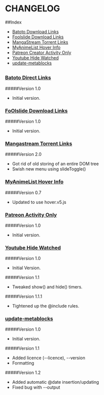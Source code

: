 CHANGELOG
===============

##Index

 * [Batoto Download Links](#batoto-download-links)
 * [Foolslide Download Links](#foolslide-download-links)
 * [MangaStream Torrent Links](#mangastream-torrent-links)
 * [MyAnimeList Hover Info](#myanimelist-hover-info)
 * [Patreon Creator Activity Only](#patreon-creator-activity-only)
 * [Youtube Hide Watched](#youtube-hide-watched)
 * [update-metablocks](#update-metablocks)

##  


<h3 id="batoto-download-links">
	<a href="batoto-direct-links/batoto_direct_links.user.js">Batoto Direct Links</a>
</h3>

#####Version 1.0
 *  Initial version.

<h3 id="foolslide-download-links">
        <a href="foolslide-download-links/foolslide-download-links.user.js">FoOlslide Download Links</a>
</h3>

#####Version 1.0
 * Initial version.
   

<h3 id="mangastream-torrent-links">
	<a href="mangastream-torrent-links/mangastream_torrent_link.user.js">Mangastream Torrent Links</a>
</h3>

#####Version 2.0
  * Got rid of old storing of an entire DOM tree
  * Swish new menu using slideToggle()


<h3 id="myanimelist-hover-info">
	<a href="myanimelist-hover-info/myanimelist-hover-info.user.js">MyAnimeList Hover Info</a>
</h3>

#####Version 0.7
  * Updated to use hover.v5.js


<h3 id="patreon-creator-activity-only">
	<a href="patreon-creator-activity-only/Patreon_Creator_Activity_Only.user.js">Patreon Activity Only</a>
</h3>

#####Version 1.0
  * Initial version.

<h3 id="youtube-hide-watched">
	<a href="youtube-hide-watched/youtube-hide-watched.user.js">Youtube Hide Watched</a>
</h3>

#####Version 1.0
  * Initial Version.

#####Version 1.1
  * Tweaked show() and hide() timers.

#####Version 1.1.1
  * Tightened up the @include rules.


<h3 id="update-metablocks">
	<a href="youtube-hide-watched/youtube-hide-watched.user.js">update-metablocks</a>
</h3>

#####Version 1.0
  * Initial version.

#####Version 1.1
  * Added licence (--licence), --version
  * Formatting

#####Version 1.2
  * Added automatic @date insertion/updating
  * Fixed bug with --output 